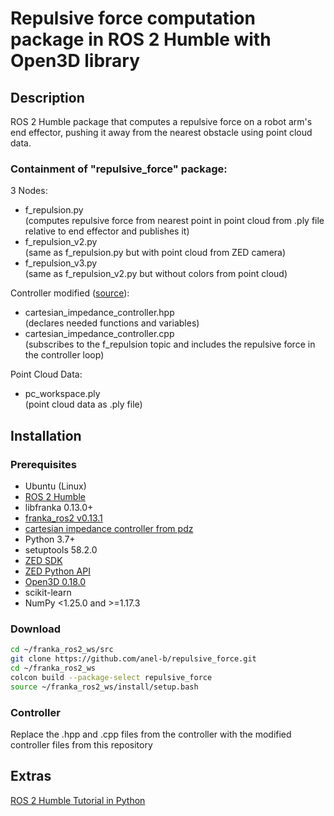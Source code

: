 # Repulsive force computation package in ROS 2 Humble with Open3D library

## Description

ROS 2 Humble package that computes a repulsive force on a robot arm's end effector, pushing it away from the nearest obstacle using point cloud data.

### Containment of "repulsive_force" package:

3 Nodes:<br>
* f_repulsion.py<br>(computes repulsive force from nearest point in point cloud from .ply file relative to end effector and publishes it)
* f_repulsion_v2.py<br>(same as f_repulsion.py but with point cloud from ZED camera)
* f_repulsion_v3.py<br>(same as f_repulsion_v2.py but without colors from point cloud)

Controller modified ([source](https://github.com/CurdinDeplazes/cartesian_impedance_control)):<br>
* cartesian_impedance_controller.hpp<br>(declares needed functions and variables)
* cartesian_impedance_controller.cpp<br>(subscribes to the f_repulsion topic and includes the repulsive force in the controller loop)

Point Cloud Data:<br>
* pc_workspace.ply<br>(point cloud data as .ply file)

## Installation

### Prerequisites

* Ubuntu (Linux)
* [ROS 2 Humble](https://docs.ros.org/en/humble/Installation/Ubuntu-Install-Debians.html)
* libfranka 0.13.0+
* [franka_ros2 v0.13.1](https://support.franka.de/docs/franka_ros2.html)
* [cartesian impedance controller from pdz](https://github.com/CurdinDeplazes/cartesian_impedance_control)
* Python 3.7+
* setuptools 58.2.0
* [ZED SDK](https://www.stereolabs.com/developers/release)
* [ZED Python API](https://www.stereolabs.com/docs/app-development/python/install)
* [Open3D 0.18.0](https://www.open3d.org/)
* scikit-learn
* NumPy <1.25.0 and >=1.17.3

### Download

```bash
cd ~/franka_ros2_ws/src
git clone https://github.com/anel-b/repulsive_force.git
cd ~/franka_ros2_ws
colcon build --package-select repulsive_force
source ~/franka_ros2_ws/install/setup.bash
```

### Controller

Replace the .hpp and .cpp files from the controller with the modified controller files from this repository

## Extras

[ROS 2 Humble Tutorial in Python](https://www.youtube.com/watch?v=0aPbWsyENA8&list=PLLSegLrePWgJudpPUof4-nVFHGkB62Izy)